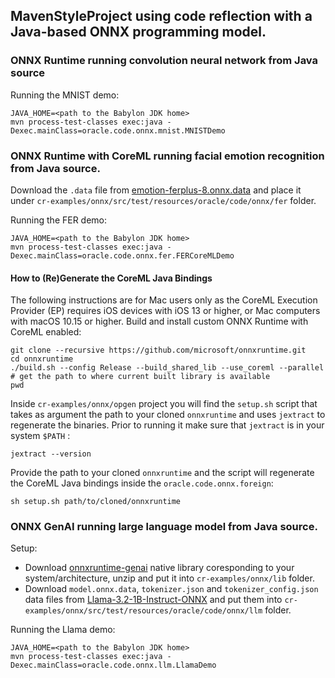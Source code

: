 ## MavenStyleProject using code reflection with a Java-based ONNX programming model.

### ONNX Runtime running convolution neural network from Java source

Running the MNIST demo:
```
JAVA_HOME=<path to the Babylon JDK home>
mvn process-test-classes exec:java -Dexec.mainClass=oracle.code.onnx.mnist.MNISTDemo
```

### ONNX Runtime with CoreML running facial emotion recognition from Java source.

Download the `.data` file from [emotion-ferplus-8.onnx.data](https://github.com/ammbra/fer-model-weights/raw/refs/heads/main/emotion-ferplus-8.onnx.data) and place it under `cr-examples/onnx/src/test/resources/oracle/code/onnx/fer` folder.

Running the FER demo:
```
JAVA_HOME=<path to the Babylon JDK home>
mvn process-test-classes exec:java -Dexec.mainClass=oracle.code.onnx.fer.FERCoreMLDemo
```

#### How to (Re)Generate the CoreML Java Bindings

The following instructions are for Mac users only as the CoreML Execution Provider (EP) requires iOS devices with iOS 13 or higher, or Mac computers with macOS 10.15 or higher.
Build and install custom ONNX Runtime with CoreML enabled:

```
git clone --recursive https://github.com/microsoft/onnxruntime.git
cd onnxruntime
./build.sh --config Release --build_shared_lib --use_coreml --parallel
# get the path to where current built library is available
pwd
```

Inside `cr-examples/onnx/opgen` project you will find the `setup.sh` script that takes as argument the path to your cloned `onnxruntime` and uses `jextract` to regenerate the binaries.
Prior to running it make sure that `jextract` is in your system `$PATH` :

```shell
jextract --version
```
Provide the path to your cloned `onnxruntime` and the script will regenerate the CoreML Java bindings inside the `oracle.code.onnx.foreign`:

```
sh setup.sh path/to/cloned/onnxruntime
```

### ONNX GenAI running large language model from Java source.

Setup:
- Download [onnxruntime-genai](https://github.com/microsoft/onnxruntime-genai/releases) native library coresponding to your system/architecture, unzip and put it into `cr-examples/onnx/lib` folder.
- Download `model.onnx.data`, `tokenizer.json` and `tokenizer_config.json` data files from [Llama-3.2-1B-Instruct-ONNX](https://huggingface.co/onnx-community/Llama-3.2-1B-Instruct-ONNX/tree/main/cpu_and_mobile/cpu-int4-rtn-block-32-acc-level-4) and put them into `cr-examples/onnx/src/test/resources/oracle/code/onnx/llm` folder.

Running the Llama demo:
```
JAVA_HOME=<path to the Babylon JDK home>
mvn process-test-classes exec:java -Dexec.mainClass=oracle.code.onnx.llm.LlamaDemo
```